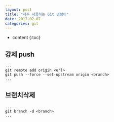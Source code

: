 ```yaml
---
layout: post
title: "자주 사용하는 Git 명령어"
date: 2017-02-07
categories: git
---
```


* content
{:toc}

## 강제 push

```
...
git remote add origin <url>
git push --force --set-upstream origin <branch>
...
```

## 브랜치삭제

```
...
git branch -d <branch>
...
```
